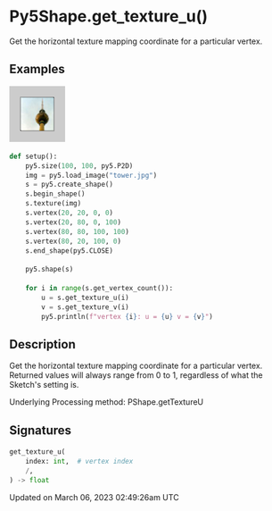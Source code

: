 # Py5Shape.get_texture_u()

Get the horizontal texture mapping coordinate for a particular vertex.

## Examples

<div class="example-table">

<div class="example-row"><div class="example-cell-image">

![example picture for get_texture_u()](/images/reference/Py5Shape_get_texture_u_0.png)

</div><div class="example-cell-code">

```python
def setup():
    py5.size(100, 100, py5.P2D)
    img = py5.load_image("tower.jpg")
    s = py5.create_shape()
    s.begin_shape()
    s.texture(img)
    s.vertex(20, 20, 0, 0)
    s.vertex(20, 80, 0, 100)
    s.vertex(80, 80, 100, 100)
    s.vertex(80, 20, 100, 0)
    s.end_shape(py5.CLOSE)

    py5.shape(s)

    for i in range(s.get_vertex_count()):
        u = s.get_texture_u(i)
        v = s.get_texture_v(i)
        py5.println(f"vertex {i}: u = {u} v = {v}")
```

</div></div>

</div>

## Description

Get the horizontal texture mapping coordinate for a particular vertex. Returned values will always range from 0 to 1, regardless of what the Sketch's [](sketch_texture_mode) setting is.

Underlying Processing method: PShape.getTextureU

## Signatures

```python
get_texture_u(
    index: int,  # vertex index
    /,
) -> float
```

Updated on March 06, 2023 02:49:26am UTC
